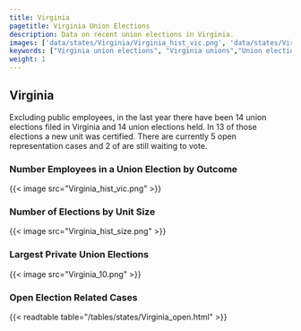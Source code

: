 ```yaml
---
title: Virginia
pagetitle: Virginia Union Elections
description: Data on recent union elections in Virginia.
images: ['data/states/Virginia/Virginia_hist_vic.png', 'data/states/Virginia/Virginia_hist_size.png', 'data/states/Virginia/Virginia_10.png']
keywords: ["Virginia union elections", "Virginia unions","Union elections"]
weight: 1
---
```

##  Virginia

Excluding public employees, in the last year there have been 14 union elections filed in Virginia and 14 union elections held. In 13 of those elections a new unit was certified. There are currently 5 open representation cases and 2 of are still waiting to vote.

### Number Employees in a Union Election by Outcome
{{< image src="Virginia_hist_vic.png" >}}

### Number of Elections by Unit Size
{{< image src="Virginia_hist_size.png" >}}

### Largest Private Union Elections
{{< image src="Virginia_10.png" >}}

### Open Election Related Cases
{{< readtable table="/tables/states/Virginia_open.html" >}}

